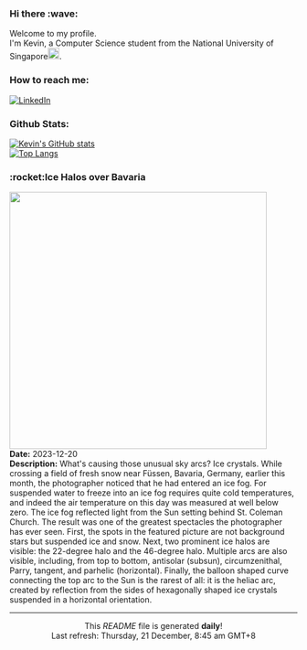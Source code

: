 <h3>Hi there :wave:</h3>

Welcome to my profile.   
I'm Kevin, a Computer Science student from the National University of Singapore<img src="https://img.icons8.com/color/96/000000/singapore-circular.png" width="20px"/>.</p>

<h3>How to reach me: </h3>
<a href="https://www.linkedin.com/in/kevin-foong/"><img alt="LinkedIn" src="https://img.shields.io/badge/linkedin-%230077B5.svg?&style=for-the-badge&logo=linkedin&logoColor=white" /></a> 

<h3>Github Stats: </h3> 

[![Kevin's GitHub stats](https://github-readme-stats.vercel.app/api?username=kevin9foong&theme=tokyonight)](https://github.com/anuraghazra/github-readme-stats) <br/>
[![Top Langs](https://github-readme-stats.vercel.app/api/top-langs/?username=kevin9foong&layout=compact&theme=tokyonight)](https://github.com/anuraghazra/github-readme-stats)

<h3>:rocket:Ice Halos over Bavaria</h3> 
<img width="450" src="https:&#x2F;&#x2F;apod.nasa.gov&#x2F;apod&#x2F;image&#x2F;2312&#x2F;BavarianHalos_Werner_1500.jpg" /><br/>
<b>Date:</b> 2023-12-20<br/>
<b>Description:</b> What&#39;s causing those unusual sky arcs? Ice crystals.  While crossing a field of fresh snow near Füssen, Bavaria, Germany, earlier this month, the photographer noticed that he had entered an ice fog.  For suspended water to freeze into an ice fog requires quite cold temperatures, and indeed the air temperature on this day was measured at well below zero.  The ice fog reflected light from the Sun setting behind St. Coleman Church.  The result was one of the greatest spectacles the photographer has ever seen. First, the spots in the featured picture are not background stars but suspended ice and snow. Next, two prominent ice halos are visible: the 22-degree halo and the 46-degree halo. Multiple arcs are also visible, including, from top to bottom, antisolar (subsun), circumzenithal, Parry, tangent, and parhelic (horizontal). Finally, the balloon shaped curve connecting the top arc to the Sun is the rarest of all: it is the heliac arc, created by reflection from the sides of hexagonally shaped ice crystals suspended in a horizontal orientation.<br/>

------------
<p align="center">This <i>README</i> file is generated <b>daily</b>!</br>
Last refresh: Thursday, 21 December, 8:45 am GMT+8<br />